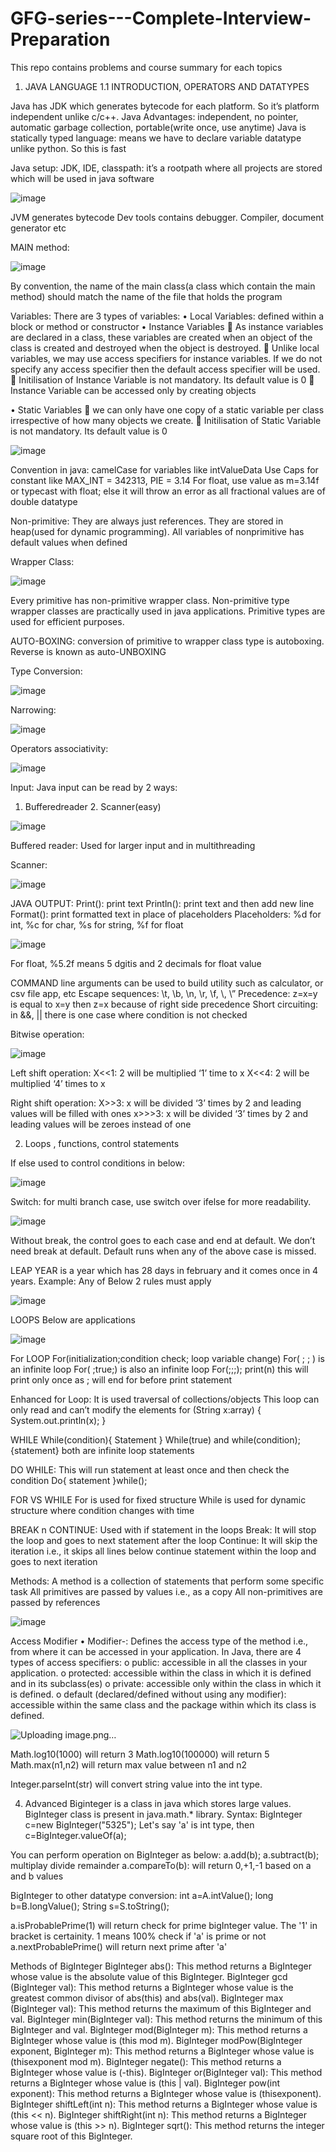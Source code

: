 # GFG-series---Complete-Interview-Preparation
This repo contains problems and course summary for each topics

1. JAVA LANGUAGE
   1.1 INTRODUCTION, OPERATORS AND DATATYPES
   
Java has JDK which generates bytecode for each platform. So it’s platform independent unlike c/c++.
Java Advantages: independent, no pointer, automatic garbage collection, portable(write once, use anytime)
Java is statically typed language: means we have to declare variable datatype unlike python. So this is fast

Java setup:
JDK, IDE, classpath: it’s a rootpath where all projects are stored which will be used in java software

 ![image](https://github.com/user-attachments/assets/9c180656-942a-41ef-88de-8be358a1a460)


JVM generates bytecode
Dev tools contains debugger. Compiler, document generator etc 

MAIN method:

![image](https://github.com/user-attachments/assets/54be66c9-fcb8-4cc9-a7bc-55db424a845d)

By convention, the name of the main class(a class which contain the main method) should match the name of the file that holds the program

Variables:
There are 3 types of variables:
•	Local Variables: defined within a block or method or constructor
•	Instance Variables
	As instance variables are declared in a class, these variables are created when an object of the class is created and destroyed when the object is destroyed.
	Unlike local variables, we may use access specifiers for instance variables. If we do not specify any access specifier then the default access specifier will be used.
	Initilisation of Instance Variable is not mandatory. Its default value is 0
	Instance Variable can be accessed only by creating objects

•	Static Variables
	we can only have one copy of a static variable per class irrespective of how many objects we create.
	Initilisation of Static Variable is not mandatory. Its default value is 0

 ![image](https://github.com/user-attachments/assets/7b1034a2-4ebb-46bb-a2e4-f91784348ebd)

Convention in java: camelCase for variables like intValueData
Use Caps for constant like MAX_INT = 342313, PIE = 3.14
For float, use value as m=3.14f or typecast with float; else it will throw an error as all fractional values are of double datatype

Non-primitive:
They are always just references. They are stored in heap(used for dynamic programming). All variables of nonprimitive has default values when defined

Wrapper Class:

![image](https://github.com/user-attachments/assets/1cdb84c5-7362-4b0a-96e6-b3a492e7f05a)

Every primitive has non-primitive wrapper class.
Non-primitive type wrapper classes are practically used in java applications. Primitive types are used for efficient purposes.

AUTO-BOXING:
conversion of primitive to wrapper class type is autoboxing. Reverse is known as auto-UNBOXING

Type Conversion:

![image](https://github.com/user-attachments/assets/8b0f7ad9-29aa-493c-908c-cdcbb2130d78)

Narrowing:

![image](https://github.com/user-attachments/assets/96c6247d-9bf2-4d25-b119-fd34a6e45c8e)

Operators associativity:

 ![image](https://github.com/user-attachments/assets/eab5ab12-0666-40ec-b436-7c4811cf7f2f)

Input:
Java input can be read by 2 ways:
1.	Bufferedreader 2. Scanner(easy)

![image](https://github.com/user-attachments/assets/03a84530-0455-4ada-ac6c-b593d138e6b3)

Buffered reader: Used for larger input and in multithreading
 
Scanner:

![image](https://github.com/user-attachments/assets/0d74ebd2-f3fb-4d7c-93fb-0bf0e8511e14)

JAVA OUTPUT:
Print(): print text
Println(): print text and then add new line
Format(): print formatted text in place of placeholders
Placeholders: %d for int, %c for char, %s for string, %f for float

 ![image](https://github.com/user-attachments/assets/e80010ac-04ca-4bb7-ab0e-3d08ccbab1b0)


For float, %5.2f means 5 dgitis and 2 decimals for float value

COMMAND line arguments can be used to build utility such as calculator, or csv file app, etc
Escape sequences: \t, \b, \n, \r, \f, \\, \”
Precedence: z=x=y is equal to x=y then z=x because of right side precedence
Short circuiting: in &&, || there is one case where condition is not checked

Bitwise operation:

  ![image](https://github.com/user-attachments/assets/f1cddabe-25a7-4ccb-9e25-69f57fd38c3f)

Left shift operation:
X<<1: 2 will be multiplied ‘1’ time to x
X<<4: 2 will be multiplied ‘4’ times to x

Right shift operation:
X>>3: x will be divided ‘3’ times by 2 and leading values will be filled with ones
x>>>3: x will be divided ‘3’ times by 2 and leading values will be zeroes instead of one


2.	Loops , functions, control statements

If else used to control conditions in below:

 ![image](https://github.com/user-attachments/assets/1a6c9d65-33f4-40e5-8aa4-44161d79ba01)


Switch: for multi branch case, use switch over ifelse for more readability.

 ![image](https://github.com/user-attachments/assets/7217ccb4-08e5-425f-8f36-107e9e46664d)


Without break, the control goes to each case and end at default.
We don’t need break at default.
Default runs when any of the above case is missed.

LEAP YEAR is a year which has 28 days in february and it comes once in 4 years. Example: 
Any of Below 2 rules must apply 

 ![image](https://github.com/user-attachments/assets/47b05529-8034-48a9-9668-143f83fcdcb8)


LOOPS Below are applications

![image](https://github.com/user-attachments/assets/acb85b8f-aaa6-47bf-844f-2df78cd7a7d5)
 

For LOOP
For(initialization;condition check; loop variable change)
For(  ;  ;  ) is an infinite loop
For(  ;true;) is also an infinite loop
For(;;;); print(n) this will print only once as ; will end for before print statement


Enhanced for Loop: It is used traversal of collections/objects
This loop can only read and can’t modify the elements
for (String x:array)
        {
            System.out.println(x);
        }


WHILE
While(condition){
Statement
}
While(true)  and while(condition);{statement} both are infinite loop statements

DO WHILE:   This will run statement at least once and then check the condition
Do{
statement
}while();


FOR VS WHILE
For is used for fixed structure
While is used for dynamic structure where condition changes with time

BREAK n CONTINUE:  Used with if statement in the loops
Break: It will stop the loop and goes to next statement after the loop
Continue: It will skip the iteration i.e., it skips all lines below continue statement within the loop and goes to next iteration


Methods:
A method is a collection of statements that perform some specific task 
All primitives are passed by values i.e., as a copy
All non-primitives are passed by references

 ![image](https://github.com/user-attachments/assets/d57d1989-daf4-4dd7-a66e-bad513b4db01)


Access Modifier
•	Modifier-: Defines the access type of the method i.e., from where it can be accessed in your application. In Java, there are 4 types of access specifiers:
o	public: accessible in all the classes in your application.
o	protected: accessible within the class in which it is defined and in its subclass(es)
o	private: accessible only within the class in which it is defined.
o	default (declared/defined without using any modifier): accessible within the same class and the package within which its class is defined.

![Uploading image.png…]()


Math.log10(1000) will return 3
Math.log10(100000) will return 5
Math.max(n1,n2) will return max value between n1 and n2

Integer.parseInt(str) will convert string value into the int type.

4. Advanced
Biginteger is a class in java which stores large values. BigInteger class is present in java.math.* library.
Syntax:
BigInteger c=new BigInteger("5325");
Let's say 'a' is int type, then c=BigInteger.valueOf(a);

You can perform operation on BigInteger as below:
a.add(b);  a.subtract(b);  multiplay divide remainder
a.compareTo(b): will return 0,+1,-1 based on a and b values

BigInteger to other datatype conversion:
int a=A.intValue();
long b=B.longValue();
String s=S.toString();

a.isProbablePrime(1) will return check for prime bigInteger value. The '1' in bracket is certainity. 1 means 100% check if 'a' is prime or not
a.nextProbablePrime() will return next prime after 'a'

Methods of BigInteger
BigInteger abs​(): This method returns a BigInteger whose value is the absolute value of this BigInteger.
BigInteger gcd​(BigInteger val): This method returns a BigInteger whose value is the greatest common divisor of abs(this) and abs(val).
BigInteger max​(BigInteger val): This method returns the maximum of this BigInteger and val.
BigInteger min​(BigInteger val): This method returns the minimum of this BigInteger and val.
BigInteger mod​(BigInteger m): This method returns a BigInteger whose value is (this mod m).
BigInteger modPow​(BigInteger exponent, BigInteger m): This method returns a BigInteger whose value is (thisexponent mod m).
BigInteger negate​(): This method returns a BigInteger whose value is (-this).
BigInteger or​(BigInteger val): This method returns a BigInteger whose value is (this | val).
BigInteger pow​(int exponent): This method returns a BigInteger whose value is (thisexponent).
BigInteger shiftLeft​(int n): This method returns a BigInteger whose value is (this << n).
BigInteger shiftRight​(int n): This method returns a BigInteger whose value is (this >> n).
BigInteger sqrt​(): This method returns the integer square root of this BigInteger.





